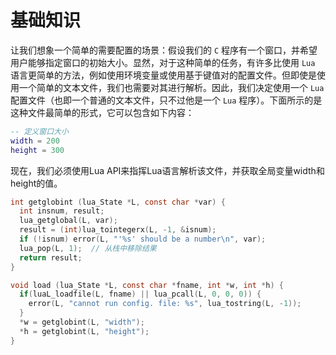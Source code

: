 # 基础知识

让我们想象一个简单的需要配置的场景：假设我们的 `C` 程序有一个窗口，并希望用户能够指定窗口的初始大小。显然，对于这种简单的任务，有许多比使用 `Lua` 语言更简单的方法，例如使用环境变量或使用基于键值对的配置文件。但即使是使用一个简单的文本文件，我们也需要对其进行解析。因此，我们决定使用一个 `Lua` 配置文件（也即一个普通的文本文件，只不过他是一个 `Lua` 程序）。下面所示的是这种文件最简单的形式，它可以包含如下内容：

```lua
-- 定义窗口大小
width = 200
height = 300
```

现在，我们必须使用Lua API来指挥Lua语言解析该文件，并获取全局变量width和height的值。

```c
int getglobint (lua_State *L, const char *var) {
  int insnum, result;
  lua_getglobal(L, var);
  result = (int)lua_tointegerx(L, -1, &isnum);
  if (!isnum) error(L, "'%s' should be a number\n", var);
  lua_pop(L, 1);  // 从栈中移除结果
  return result;
}

void load (lua_State *L, const char *fname, int *w, int *h) {
  if(luaL_loadfile(L, fname) || lua_pcall(L, 0, 0, 0)) {
    error(L, "cannot run config. file: %s", lua_tostring(L, -1));
  }
  *w = getglobint(L, "width");
  *h = getglobint(L, "height");
}
```
